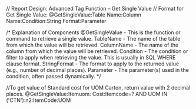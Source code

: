 // Report Design: Advanced Tag Function – Get Single Value
// Format for Get Single Value: @GetSingleValue:Table Name:Column Name:Condition:String Format:Parameter

/* Explanation of Components
@GetSingleValue - This is the function or command to retrieve a single value.
TableName - The name of the table from which the value will be retrieved.
ColumnName - The name of the column from which the value will be retrieved.
Condition - The condition or filter to apply when retrieving the value. This is usually in SQL WHERE clause format.
StringFormat - The format to apply to the returned value (e.g., number of decimal places).
Parameter - The parameter(s) used in the condition, often passed dynamically. */

//To get value of Standard cost for UOM Carton, return value with 2 decimal places.
@GetSingleValue:Itemuom: Cost:Itemcode=? AND UOM IN ('CTN'):n2:ItemCode:UOM
